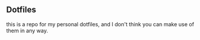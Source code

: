 ## Dotfiles

this is a repo for my personal dotfiles, and I don't think you can make use of them in any way.
